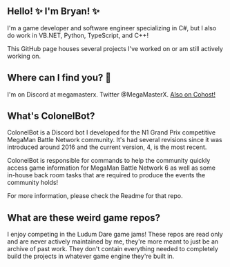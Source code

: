 ## Hello! ✨ I'm Bryan! ✨

I'm a game developer and software engineer specializing in C#, but I also do work in VB.NET, Python, TypeScript, and C++!  

This GitHub page houses several projects I've worked on or am still actively working on. 

## Where can I find you? 👀

I'm on Discord at megamasterx.   Twitter @MegaMasterX.  [Also on Cohost!](https://cohost.org/MegaMasterX)

## What's ColonelBot?

ColonelBot is a Discord bot I developed for the N1 Grand Prix competitive MegaMan Battle Network community.  It's had several revisions since it was introduced around 2016 and the current version, 4, is the most recent.

ColonelBot is responsible for commands to help the community quickly access game information for MegaMan Battle Network 6 as well as some in-house back room tasks that are required to produce the events the community holds!

For more information, please check the Readme for that repo.

## What are these weird game repos?

I enjoy competing in the Ludum Dare game jams!  These repos are read only and are never actively maintained by me, they're more meant to just be an archive of past work.  They don't contain everything needed to completely build the projects in whatever game engine they're built in.

<!--
**MegaMasterX/MegaMasterX** is a ✨ _special_ ✨ repository because its `README.md` (this file) appears on your GitHub profile.

Here are some ideas to get you started:

- 🔭 I’m currently working on ...
- 🌱 I’m currently learning ...
- 👯 I’m looking to collaborate on ...
- 🤔 I’m looking for help with ...
- 💬 Ask me about ...
- 📫 How to reach me: ...
- 😄 Pronouns: ...
- ⚡ Fun fact: ...
-->
